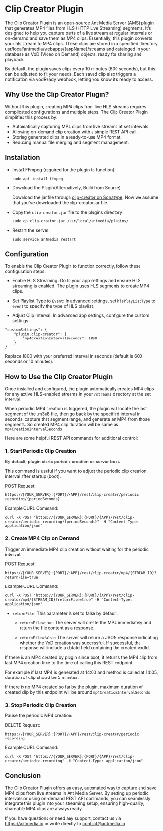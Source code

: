# Clip Creator Plugin

The Clip Creator Plugin is an open-source Ant Media Server (AMS) plugin that generates MP4 files from HLS (HTTP Live Streaming) segments. It’s designed to help you capture parts of a live stream at regular intervals or on-demand and save them as MP4 clips. Essentially, this plugin converts your hls stream to MP4 clips. These clips are stored in a specified directory usr/local/antmedia/webapps/{appName}/streams and cataloged in your database as VoD (Video on Demand) objects, ready for sharing and playback.

By default, the plugin saves clips every 10 minutes (600 seconds), but this can be adjusted to fit your needs. Each saved clip also triggers a notification via vodReady webhook, letting you know it’s ready to access.


## Why Use the Clip Creator Plugin?

Without this plugin, creating MP4 clips from live HLS streams requires complicated configurations and multiple steps. The Clip Creator Plugin simplifies this process by:

- Automatically capturing MP4 clips from live streams at set intervals.
- Allowing on-demand clip creation with a simple REST API call.
- Storing generated clips in a ready-to-use MP4 format.
- Reducing manual file merging and segment management.


## Installation
- Install FFmpeg (required for the plugin to function):
  ```
  sudo apt install ffmpeg
  ```

- Download the Plugin(Alternatively, Build from Source)

  Download the jar file through [clip-creator on Sonatype](https://oss.sonatype.org/#nexus-search;gav~io.antmedia.plugin~clip-creator~~~). Now we assume that you've downloaded the clip-creator jar file.


- Copy the `clip-creator.jar` file to the plugins directory
  ```
  sudo cp clip-creator.jar /usr/local/antmedia/plugins/
  ```
  
- Restart the server 
  ```
  sudo service antmedia restart
  ```



## Configuration
To enable the Clip Creator Plugin to function correctly, follow these configuration steps:

- Enable HLS Streaming:
Go to your app settings and ensure HLS streaming is enabled. The plugin uses HLS segments to create MP4 clips.

- Set Playlist Type to `Event`:
In advanced settings, set `hlsPlayListType` to `event` to specify the type of HLS playlist.

- Adjust Clip Interval:
In advanced app settings, configure the custom settings:
```
"customSettings": {
    "plugin.clip-creator": {
        "mp4CreationIntervalSeconds": 1800
    }
}
```
Replace 1800 with your preferred interval in seconds (default is 600 seconds or 10 minutes).


## How to Use the Clip Creator Plugin
Once installed and configured, the plugin automatically creates MP4 clips for any active HLS-enabled streams in your `/streams` directory at the set interval.

When periodic MP4 creation is triggered, the plugin will locate the last segment of the .m3u8 file, then go back by the specified interval in seconds, capture that segment range, and generate an MP4 from those segments. So created MP4 clip duration will be same as `mp4CreationIntervalSeconds`

Here are some helpful REST API commands for additional control:


### 1. Start Periodic Clip Creation
By default, plugin starts periodic creation on server boot.

This command is useful if you want to adjust the periodic clip creation interval after startup (boot).

POST Request:
```
https://{YOUR_SERVER}:{PORT}/{APP}/rest/clip-creator/periodic-recording/{periodSeconds}
```

Example CURL Command:
```
curl -X POST "https://{YOUR_SERVER}:{PORT}/{APP}/rest/clip-creator/periodic-recording/{periodSeconds}" -H "Content-Type: application/json"
```

### 2. Create MP4 Clip on Demand
Trigger an immediate MP4 clip creation without waiting for the periodic interval:

POST Request:
```
https://{YOUR_SERVER}:{PORT}/{APP}/rest/clip-creator/mp4/{STREAM_ID}?returnFile=true
```

Example CURL Command:
```
curl -X POST "https://{YOUR_SERVER}:{PORT}/{APP}/rest/clip-creator/mp4/{STREAM_ID}?returnFile=true" -H "Content-Type: application/json"
```

  - `returnFile`: This parameter is set to false by default.
      - `returnFile=true`:
        The server will create the MP4 immediately and return the file content as a response.

      - `returnFile=false`:
        The server will return a JSON response indicating whether the VoD creation was successful. If successful, the response will include a dataId field containing the created vodId.

If there is an MP4 created by plugin since boot, it returns the MP4 clip from last MP4 creation time to the time of calling this REST endpoint.

For example if last MP4 is generated at 14:00 and method is called at 14:05, duration of clip should be 5 minutes.

If there is no MP4 created so far by the plugin, maximum duration of created clip by this endpoint will be around `mp4CreationIntervalSeconds`

### 3. Stop Periodic Clip Creation
Pause the periodic MP4 creation:

DELETE Request:
```
https://{YOUR_SERVER}:{PORT}/{APP}/rest/clip-creator/periodic-recording
```
Example CURL Command:
```
curl -X POST "https://{YOUR_SERVER}:{PORT}/{APP}/rest/clip-creator/periodic-recording" -H "Content-Type: application/json"
```

## Conclusion 
The Clip Creator Plugin offers an easy, automated way to capture and save MP4 clips from live streams in Ant Media Server. By setting up periodic intervals or using on-demand REST API commands, you can seamlessly integrate this plugin into your streaming setup, ensuring high-quality, shareable MP4 clips are always ready.

If you have questions or need any support, contact us via https://antmedia.io or write directly to contact@antmedia.io

